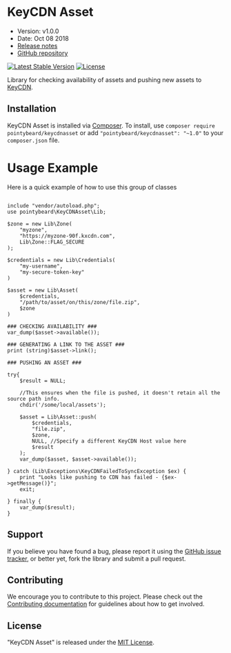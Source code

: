 # KeyCDN Asset

- Version: v1.0.0
- Date: Oct 08 2018
- [Release notes](https://github.com/pointybeard/keycdnasset/blob/master/CHANGELOG.md)
- [GitHub repository](https://github.com/pointybeard/keycdnasset)

[![Latest Stable Version](https://poser.pugx.org/pointybeard/keycdnasset/version)](https://packagist.org/packages/pointybeard/keycdnasset) [![License](https://poser.pugx.org/pointybeard/keycdnasset/license)](https://packagist.org/packages/pointybeard/keycdnasset)

Library for checking availability of assets and pushing new assets to [KeyCDN](https://www.keycdn.com/).

## Installation

KeyCDN Asset is installed via [Composer](http://getcomposer.org/). To install, use `composer require pointybeard/keycdnasset` or add `"pointybeard/keycdnasset": "~1.0"` to your `composer.json` file.

# Usage Example

Here is a quick example of how to use this group of classes

```<?php

include "vendor/autoload.php";
use pointybeard\KeyCDNAsset\Lib;

$zone = new Lib\Zone(
    "myzone",
    "https://myzone-90f.kxcdn.com",
    Lib\Zone::FLAG_SECURE
);

$credentials = new Lib\Credentials(
    "my-username",
    "my-secure-token-key"
)

$asset = new Lib\Asset(
    $credentials,
    "/path/to/asset/on/this/zone/file.zip",
    $zone
)

### CHECKING AVAILABILITY ###
var_dump($asset->available());

### GENERATING A LINK TO THE ASSET ###
print (string)$asset->link();

### PUSHING AN ASSET ###

try{
    $result = NULL;

    //This ensures when the file is pushed, it doesn't retain all the source path info.
    chdir('/some/local/assets');

    $asset = Lib\Asset::push(
        $credentials,
        "file.zip",
        $zone,
        NULL, //Specify a different KeyCDN Host value here
        $result
    );
    var_dump($asset, $asset->available());

} catch (Lib\Exceptions\KeyCDNFailedToSyncException $ex) {
    print "Looks like pushing to CDN has failed - {$ex->getMessage()}";
    exit;

} finally {
    var_dump($result);
}

```

## Support

If you believe you have found a bug, please report it using the [GitHub issue tracker](https://github.com/pointybeard/keycdnasset/issues),
or better yet, fork the library and submit a pull request.

## Contributing

We encourage you to contribute to this project. Please check out the [Contributing documentation](https://github.com/pointybeard/keycdnasset/blob/master/CONTRIBUTING.md) for guidelines about how to get involved.

## License

"KeyCDN Asset" is released under the [MIT License](http://www.opensource.org/licenses/MIT).
